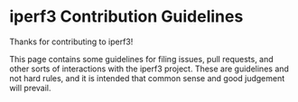 # iperf3 Contribution Guidelines

Thanks for contributing to iperf3!

This page contains some guidelines for filing issues, pull requests,
and other sorts of interactions with the iperf3 project.  These are
guidelines and not hard rules, and it is intended that common sense
and good judgement will prevail.



